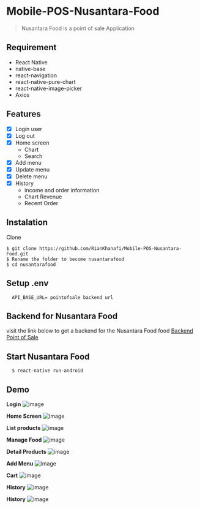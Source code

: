 # Mobile-POS-Nusantara-Food
> Nusantara Food is a point of sale Application

## Requirement
- React Native
- native-base
- react-navigation
- react-native-pure-chart
- react-native-image-picker
- Axios

## Features
- [x] Login user
- [x] Log out
- [x] Home screen
  - Chart
  - Search
- [x] Add menu
- [x] Update menu
- [x] Delete menu
- [x] History
  - income and order information
  - Chart Revenue
  - Recent Order
## Instalation
  Clone
  ```
  $ git clone https://github.com/RianKhanafi/Mobile-POS-Nusantara-Food.git
  $ Rename the folder to become nusantarafood
  $ cd nusantarafood
  ```
## Setup .env
```
  API_BASE_URL= pointofsale backend url
```
## Backend for Nusantara Food
visit the link below to get a backend for the Nusantara Food food
[Backend Point of Sale](https://github.com/RianKhanafi/restfulapi-pointofsale)

## Start Nusantara Food
```
  $ react-native run-android
```
## Demo
__Login__
![image](https://user-images.githubusercontent.com/51011550/67622728-1c240580-f847-11e9-85ed-5a741ca219ce.png)

__Home Screen__
![image](https://user-images.githubusercontent.com/51011550/67622697-d36c4c80-f846-11e9-9754-9c1b55d8092b.png)

__List products__
![image](https://user-images.githubusercontent.com/51011550/67622703-e54def80-f846-11e9-83e2-5bbd415f7275.png)

__Manage Food__
![image](https://user-images.githubusercontent.com/51011550/67622706-eed75780-f846-11e9-9a6f-940cf72d3522.png)

__Detail Products__
![image](https://user-images.githubusercontent.com/51011550/67622709-f5fe6580-f846-11e9-88ac-aa12aacef906.png)

__Add Menu__
![image](https://user-images.githubusercontent.com/51011550/67622715-ff87cd80-f846-11e9-81bc-268f7256fc8f.png)

__Cart__
![image](https://user-images.githubusercontent.com/51011550/67622719-044c8180-f847-11e9-80ac-bb1446156b0b.png)

__History__
![image](https://user-images.githubusercontent.com/51011550/67622725-16c6bb00-f847-11e9-8af8-b23e92f220e5.png)

__History__
![image](https://user-images.githubusercontent.com/51011550/67622722-10d0da00-f847-11e9-9a11-180e453b1a3f.png)

